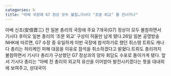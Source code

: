 ```yaml
---
categories: h
title: "아베 국장에 G7 정상 모두 불참…기시다 ‘조문 외교’ 물 건너가나"
---
```

아베 신조(安倍晋三) 전 일본 총리의 국장에 주요 7개국(G7) 정상이 모두 불참하면서 기시다 후미오 일본 총리의 ‘조문 외교’ 구상이 허울만 남게 됐다.26일 일본 공영방송 NHK에 따르면, G7 수장 중 유일하게 이번 국장에 참석하기로 했던 쥐스탱 트뤼도 캐나다 총리는 허리케인 피해 대응을 이유로 참석을 취소하겠다고 밝혔다.트뤼도 총리까지 불참하면서 기시다 총리가 구상했던 G7 정상과의 양자 회담도 수포로 돌아가게 됐다. 앞서 기시다 총리는 “아베 전 총리의 외교적 유산을 이어받아 발전시키겠다는 뜻을 대내외에 보여주고, 상대국이